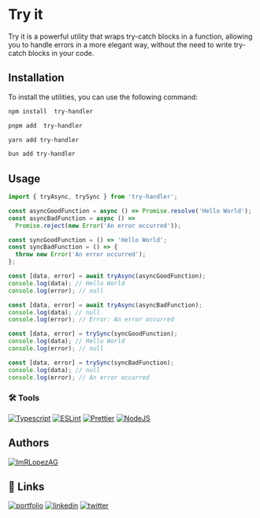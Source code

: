 # Try it

Try it is a powerful utility that wraps try-catch blocks in a function, allowing you to handle errors in a more elegant way, without the need to write try-catch blocks in your code.

## Installation

To install the utilities, you can use the following command:

```bash
npm install  try-handler
```

```bash
pnpm add  try-handler
```

```bash
yarn add try-handler
```

```bash
bun add try-handler
```

## Usage

```javascript
import { tryAsync, trySync } from 'try-handler';

const asyncGoodFunction = async () => Promise.resolve('Hello World');
const asyncBadFunction = async () =>
  Promise.reject(new Error('An error occurred'));

const syncGoodFunction = () => 'Hello World';
const syncBadFunction = () => {
  throw new Error('An error occurred');
};

const [data, error] = await tryAsync(asyncGoodFunction);
console.log(data); // Hello World
console.log(error); // null

const [data, error] = await tryAsync(asyncBadFunction);
console.log(data); // null
console.log(error); // Error: An error occurred

const [data, error] = trySync(syncGoodFunction);
console.log(data); // Hello World
console.log(error); // null

const [data, error] = trySync(syncBadFunction);
console.log(data); // null
console.log(error); // An error occurred
```

### 🛠️ Tools

[![Typescript](https://img.shields.io/badge/Typescript-3178C6?logo=typescript&logoColor=white)](https://www.typescriptlang.org/)
[![ESLint](https://img.shields.io/badge/ESLint-4B32C3?logo=eslint&logoColor=white)](https://eslint.org/)
[![Prettier](https://img.shields.io/badge/Prettier-F7B93E?logo=prettier&logoColor=white)](https://prettier.io/)
[![NodeJS](https://img.shields.io/badge/NodeJS-339933?logo=node.js&logoColor=white)](https://nodejs.org/es/)

## Authors

[![ImRLopezAG](https://img.shields.io/badge/ImRLopezAG-000000?style=for-the-badge&logo=github&logoColor=white)](https://github.com/ImRLopezAG)

## 🔗 Links

[![portfolio](https://img.shields.io/badge/my_portfolio-000?style=for-the-badge&logo=ko-fi&logoColor=white)](https://imrlopez.vercel.app)
[![linkedin](https://img.shields.io/badge/linkedin-0A66C2?style=for-the-badge&logo=linkedin&logoColor=white)](https://www.linkedin.com/in/angel-gabriel-lopez/)
[![twitter](https://img.shields.io/badge/twitter-1DA1F2?style=for-the-badge&logo=twitter&logoColor=white)](https://twitter.com/imr_lopez)
